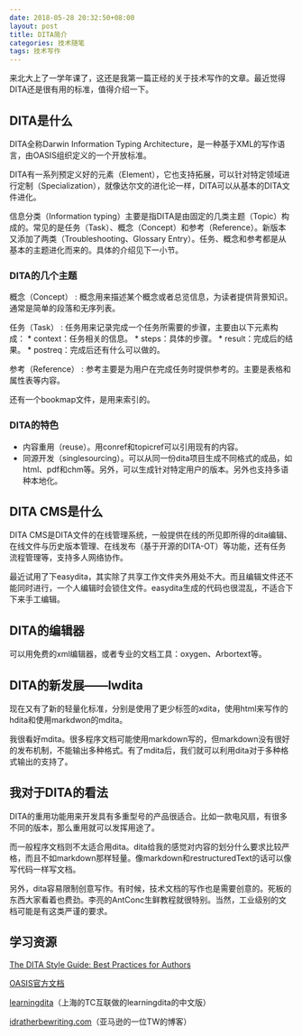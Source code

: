 ```yaml
---
date: 2018-05-28 20:32:50+08:00
layout: post
title: DITA简介
categories: 技术随笔
tags: 技术写作
---
```


来北大上了一学年课了，这还是我第一篇正经的关于技术写作的文章。最近觉得DITA还是很有用的标准，值得介绍一下。

## DITA是什么

DITA全称Darwin Information Typing Architecture，是一种基于XML的写作语言，由OASIS组织定义的一个开放标准。

DITA有一系列预定义好的元素（Element），它也支持拓展，可以针对特定领域进行定制（Specialization），就像达尔文的进化论一样，DITA可以从基本的DITA文件进化。

信息分类（Information typing）主要是指DITA是由固定的几类主题（Topic）构成的。常见的是任务（Task）、概念（Concept）和参考（Reference）。新版本又添加了两类（Troubleshooting、Glossary Entry）。任务、概念和参考都是从基本的主题进化而来的。具体的介绍见下一小节。

### DITA的几个主题


概念（Concept）
:  概念用来描述某个概念或者总览信息，为读者提供背景知识。通常是简单的段落和无序列表。


任务（Task）
:  任务用来记录完成一个任务所需要的步骤，主要由以下元素构成：
    * context：任务相关的信息。
    * steps：具体的步骤。
    * result：完成后的结果。
    * postreq：完成后还有什么可以做的。
        
参考（Reference）
:  参考主要是为用户在完成任务时提供参考的。主要是表格和属性表等内容。

还有一个bookmap文件，是用来索引的。

### DITA的特色

* 内容重用（reuse）。用conref和topicref可以引用现有的内容。
* 同源开发（singlesourcing）。可以从同一份dita项目生成不同格式的成品，如html、pdf和chm等。另外，可以生成针对特定用户的版本。另外也支持多语种本地化。

## DITA CMS是什么

DITA CMS是DITA文件的在线管理系统，一般提供在线的所见即所得的dita编辑、在线文件与历史版本管理、在线发布（基于开源的DITA-OT）等功能，还有任务流程管理等，支持多人网络协作。

最近试用了下easydita，其实除了共享工作文件夹外用处不大。而且编辑文件还不能同时进行，一个人编辑时会锁住文件。easydita生成的代码也很混乱，不适合下下来手工编辑。

## DITA的编辑器

可以用免费的xml编辑器，或者专业的文档工具：oxygen、Arbortext等。

## DITA的新发展——lwdita

现在又有了新的轻量化标准，分别是使用了更少标签的xdita，使用html来写作的hdita和使用markdwon的mdita。

我很看好mdita。很多程序文档可能使用markdown写的，但markdown没有很好的发布机制，不能输出多种格式。有了mdita后，我们就可以利用dita对于多种格式输出的支持了。

## 我对于DITA的看法

DITA的重用功能用来开发具有多重型号的产品很适合。比如一款电风扇，有很多不同的版本，那么重用就可以发挥用途了。

而一般程序文档则不太适合用dita。dita给我的感觉对内容的划分什么要求比较严格，而且不如markdown那样轻量。像markdown和restructuredText的话可以像写代码一样写文档。

另外，dita容易限制创意写作。有时候，技术文档的写作也是需要创意的。死板的东西大家看着也费劲。李亮的AntConc生鲜教程就很特别。当然，工业级别的文档可能是有这类严谨的要求。

## 学习资源

[The DITA Style Guide: Best Practices for Authors](https://www.oxygenxml.com/dita/styleguide/webhelp-feedback/index_frames.html)

[OASIS官方文档](http://docs.oasis-open.org/dita/v1.2/spec/DITA1.2-spec.html)

[learningdita](http://www.learningdita.cn)（上海的TC互联做的learningdita的中文版）

[idratherbewriting.com](http://idratherbewriting.com)（亚马逊的一位TW的博客）



